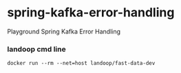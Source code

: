 # spring-kafka-error-handling
Playground Spring Kafka Error Handling

### landoop cmd line
``` 
docker run --rm --net=host landoop/fast-data-dev
```